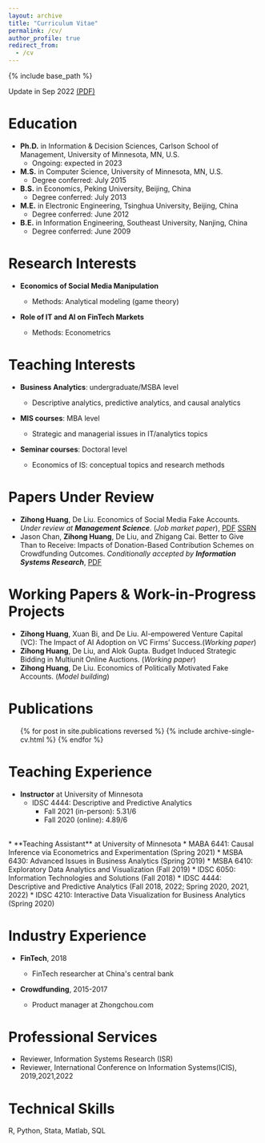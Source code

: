 ```yaml
---
layout: archive
title: "Curriculum Vitae"
permalink: /cv/
author_profile: true
redirect_from:
  - /cv
---
```

                   
{% include base_path %}

Update in Sep 2022 [(PDF)](http://huangzh0707.github.io/files/CV_Zihong_Huang_v4.pdf)

Education
======
* **Ph.D.** in Information & Decision Sciences, Carlson School of Management, University of Minnesota, MN, U.S.
  * Ongoing: expected in 2023
* **M.S.** in Computer Science, University of Minnesota, MN, U.S.
  * Degree conferred: July 2015
* **B.S.** in Economics, Peking University, Beijing, China
  * Degree conferred: July 2013
* **M.E.** in Electronic Engineering, Tsinghua University, Beijing, China
  * Degree conferred: June 2012
* **B.E.** in Information Engineering, Southeast University, Nanjing, China
  * Degree conferred: June 2009

Research Interests
======
* **Economics of Social Media Manipulation** 
  * Methods: Analytical modeling (game theory)

* **Role of IT and AI on FinTech Markets**
  * Methods: Econometrics
  
Teaching Interests
======
* **Business Analytics**: undergraduate/MSBA level
  * Descriptive analytics, predictive analytics, and causal analytics

* **MIS courses**: MBA level
  * Strategic and managerial issues in IT/analytics topics

* **Seminar courses**: Doctoral level
  * Economics of IS: conceptual topics and research methods 

Papers Under Review
======
* **Zihong Huang**, De Liu. Economics of Social Media Fake Accounts. <em>Under review at **Management
Science**</em>. (<em>Job market paper</em>), [PDF](http://huangzh0707.github.io/files/Paper1_jobmarketpaper.pdf) 
[SSRN](https://papers.ssrn.com/sol3/papers.cfm?abstract_id=4206104) 
* Jason Chan, **Zihong Huang**, De Liu, and Zhigang Cai. Better to Give Than to Receive: Impacts
of Donation-Based Contribution Schemes on Crowdfunding Outcomes. <em>Conditionally accepted by
**Information Systems Research**</em>, [PDF](http://huangzh0707.github.io/files/Paper2_zhongchou.pdf)

Working Papers & Work-in-Progress Projects
======
* **Zihong Huang**, Xuan Bi, and De Liu. AI-empowered Venture Capital (VC): The Impact of AI
Adoption on VC Firms’ Success.(<em>Working paper</em>)
* **Zihong Huang**, De Liu, and Alok Gupta. Budget Induced Strategic Bidding in Multiunit Online
Auctions. (<em>Working paper</em>)
* **Zihong Huang**, De Liu. Economics of Politically Motivated Fake Accounts. (<em>Model building</em>)

  
Publications
======
  <ul>{% for post in site.publications reversed %}
    {% include archive-single-cv.html %}
  {% endfor %}</ul>

Teaching Experience
======
* **Instructor** at University of Minnesota
  * IDSC 4444: Descriptive and Predictive Analytics
    * Fall 2021 (in-person): 5.31/6
    * Fall 2020 (online): 4.89/6
<br>
* **Teaching Assistant** at University of Minnesota
  * MABA 6441: Causal Inference via Econometrics and Experimentation (Spring 2021)
  * MSBA 6430: Advanced Issues in Business Analytics (Spring 2019)
  * MSBA 6410: Exploratory Data Analytics and Visualization (Fall 2019)
  * IDSC 6050: Information Technologies and Solutions (Fall 2018)
  * IDSC 4444: Descriptive and Predictive Analytics (Fall 2018, 2022; Spring 2020, 2021, 2022)
  * IDSC 4210: Interactive Data Visualization for Business Analytics (Spring 2020)

Industry Experience
======
* **FinTech**, 2018 
  * FinTech researcher at China's central bank

* **Crowdfunding**, 2015-2017
  * Product manager at Zhongchou.com

Professional Services
======
* Reviewer, Information Systems Research (ISR)
* Reviewer, International Conference on Information Systems(ICIS), 2019,2021,2022

Technical Skills
======
R, Python, Stata, Matlab, SQL
